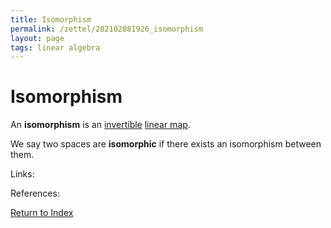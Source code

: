 ```yaml
---
title: Isomorphism
permalink: /zettel/202102081926_isomorphism
layout: page
tags: linear algebra
---
```

# Isomorphism

An **isomorphism** is an [invertible](202102081851_invertibleMap) [linear map](202102071416_linearMapDefinition).

We say two spaces are **isomorphic** if there exists an isomorphism between them.

Links: 

References: 

[Return to Index](index)